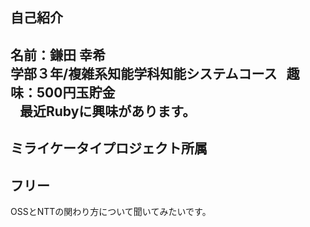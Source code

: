 ## 自己紹介  
名前：鎌田 幸希  
学部３年/複雑系知能学科知能システムコース  
趣味：500円玉貯金  
    最近Rubyに興味があります。  
---
ミライケータイプロジェクト所属  
---
## フリー
OSSとNTTの関わり方について聞いてみたいです。  
